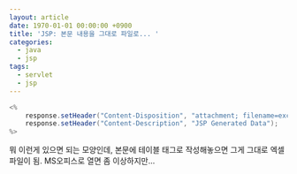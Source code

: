 ```yaml
---
layout: article
date: 1970-01-01 00:00:00 +0900
title: 'JSP: 본문 내용을 그대로 파일로... '
categories:
  - java
  - jsp
tags:
  - servlet
  - jsp
---
```


```java
<%
	response.setHeader("Content-Disposition", "attachment; filename=excel.xls");
	response.setHeader("Content-Description", "JSP Generated Data");
%>
```
뭐 이런게 있으면 되는 모양인데, 본문에 테이블 태그로 작성해놓으면 그게 그대로 엑셀 파일이 됨. MS오피스로 열면 좀 이상하지만...
